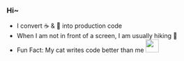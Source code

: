 ### Hi~

- I convert :coffee: & :pizza: into production code
- When I am not in front of a screen, I am usually hiking 🥾
- Fun Fact: My cat writes code better than me <img src="https://media.giphy.com/media/WUlplcMpOCEmTGBtBW/giphy.gif" width="30">

